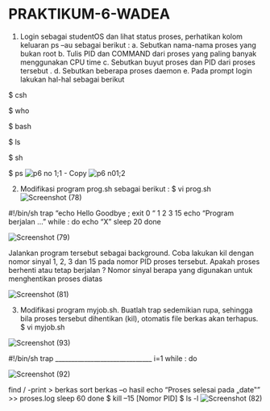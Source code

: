 # PRAKTIKUM-6-WADEA

1. Login sebagai studentOS dan lihat status proses, perhatikan kolom keluaran ps –au sebagai
berikut :
a. Sebutkan nama-nama proses yang bukan root
b. Tulis PID dan COMMAND dari proses yang paling banyak menggunakan CPU time
c. Sebutkan buyut proses dan PID dari proses tersebut .
d. Sebutkan beberapa proses daemon
e. Pada prompt login lakukan hal-hal sebagai berikut  

$ csh

$ who

$ bash

$ ls

$ sh

$ ps
![p6 no 1;1 - Copy](https://github.com/user-attachments/assets/f58049ed-5d73-4eba-b590-5195cd9f8283)
![p6 n01;2](https://github.com/user-attachments/assets/f01852e8-16dc-44b7-9f8d-0bf3cad165f8)

2. Modifikasi program prog.sh sebagai berikut :
$ vi prog.sh
![Screenshot (78)](https://github.com/user-attachments/assets/aeb769cd-6b6a-4a91-9628-2b626dfe0df1)


#!/bin/sh
trap “echo Hello Goodbye ; exit 0 “ 1 2 3 15
echo “Program berjalan …”
while :
do
echo “X”
sleep 20
done

![Screenshot (79)](https://github.com/user-attachments/assets/ca0cb6ce-9532-4aeb-8038-1adb66d250f2)

Jalankan program tersebut sebagai background. Coba lakukan kil dengan nomor sinyal 1, 2, 3
dan 15 pada nomor PID proses tersebut. Apakah proses berhenti atau tetap berjalan ? Nomor
sinyal berapa yang digunakan untuk menghentikan proses diatas 

![Screenshot (81)](https://github.com/user-attachments/assets/4cb39537-3572-4d07-8c59-a2b3bdec7506)

3. Modifikasi program
myjob.sh. Buatlah trap sedemikian rupa, sehingga bila proses tersebut dihentikan (kil), otomatis
file berkas akan terhapus.
$ vi myjob.sh

![Screenshot (93)](https://github.com/user-attachments/assets/47b4331f-5678-4d2c-96c7-e794db380c53)

#!/bin/sh
trap ______________________________
i=1
while :
do

![Screenshot (92)](https://github.com/user-attachments/assets/3c491295-6a1e-4c74-935f-c2c00a1d5587)

find / -print > berkas
sort berkas –o hasil
echo “Proses selesai pada „date‟” >> proses.log
sleep 60
done
$ kill –15 [Nomor PID]
$ ls -l
![Screenshot (82)](https://github.com/user-attachments/assets/1b0af5d5-91eb-43c3-b4c6-03e39c844784)
